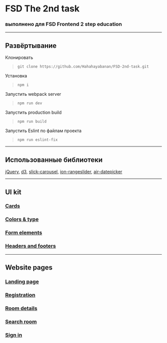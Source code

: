 # FSD The 2nd task
### выполнено для FSD Frontend 2 step education
---
## Развёртывание
Клонировать
>```git clone https://github.com/Hahahayabanan/FSD-2nd-task.git```

Установка
>```npm i```

Запустить webpack server
>```npm run dev```

Запустить production build
>```npm run build```

Запустить Eslint по файлам проекта
>```npm run eslint-fix```
---

## Использованные библиотеки

[jQuery](https://github.com/jquery/jquery),
[d3](https://github.com/d3/d3),
[slick-carousel](https://github.com/kenwheeler/slick),
[ion-rangeslider](https://github.com/IonDen/ion.rangeSlider),
[air-datepicker](https://github.com/t1m0n/air-datepicker)

---
## UI kit

### [Cards](https://hahahayabanan.github.io/FSD-2nd-task/cards.html)
### [Colors & type](https://hahahayabanan.github.io/FSD-2nd-task/colors-and-type.html)
### [Form elements](https://hahahayabanan.github.io/FSD-2nd-task/form-elements.html)
### [Headers and footers](https://hahahayabanan.github.io/FSD-2nd-task/headers-and-footers.html)
---
## Website pages

### [Landing page](https://hahahayabanan.github.io/FSD-2nd-task/landing-page.html)
### [Registration](https://hahahayabanan.github.io/FSD-2nd-task/registration.html)
### [Room details](https://hahahayabanan.github.io/FSD-2nd-task/room-details.html)
### [Search room](https://hahahayabanan.github.io/FSD-2nd-task/search-room.html)
### [Sign in](https://hahahayabanan.github.io/FSD-2nd-task/sign-in.html)

